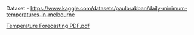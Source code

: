 Dataset - https://www.kaggle.com/datasets/paulbrabban/daily-minimum-temperatures-in-melbourne

[Temperature Forecasting PDF.pdf](https://github.com/user-attachments/files/22750807/Temperature.Forecasting.PDF.pdf)
